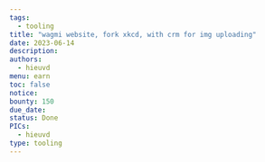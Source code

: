 ```yaml
---
tags:
  - tooling
title: "wagmi website, fork xkcd, with crm for img uploading"
date: 2023-06-14
description:
authors:
  - hieuvd
menu: earn
toc: false
notice:
bounty: 150
due_date:
status: Done
PICs:
  - hieuvd
type: tooling
---
```

